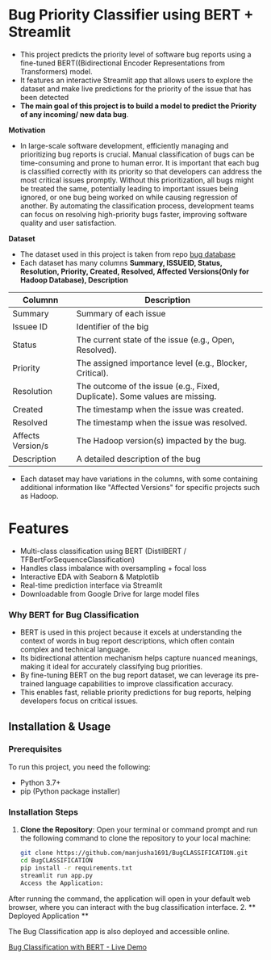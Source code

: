 # Bug Priority Classifier using BERT + Streamlit

- This project predicts the priority level of software bug reports using a fine-tuned BERT((Bidirectional Encoder Representations from Transformers) model.
- It features an interactive Streamlit app  that allows users to explore the dataset and make live predictions for the priority of the issue that has been detected
- **The main goal of this project is to build a model to  predict the Priority of any incoming/ new data bug**. 


**Motivation**
- In large-scale software development, efficiently managing and prioritizing bug reports is crucial. Manual classification of bugs can be time-consuming and prone to human error. It is important that each bug is classified correctly with its priority so that developers can address the most critical issues promptly. Without this prioritization, all bugs might be treated the same, potentially leading to important issues being ignored, or one bug being worked on while causing regression of another. By automating the classification process, development teams can focus on resolving high-priority bugs faster, improving software quality and user satisfaction.

**Dataset**
- The dataset used in this project is taken from repo  [bug database](https://github.com/av9ash/gitbugs)
- Each dataset has many columns **Summary, ISSUEID, Status, Resolution, Priority, Created, Resolved, Affected Versions(Only for Hadoop Database), Description**


| Columnn | Description |
|------------------|------------------|
| Summary     | Summary of each issue    |
| Issuee ID | Identifier of the big||
| Status |The current state of the issue (e.g., Open, Resolved).
| Priority    | The assigned importance level (e.g., Blocker, Critical).     |
| Resolution    | The outcome of the issue (e.g., Fixed, Duplicate). Some values are missing.     |
| Created     | The timestamp when the issue was created.   |
| Resolved   | The timestamp when the issue was resolved.     |
| Affects Version/s|  The Hadoop version(s) impacted by the bug.|
| Description | A detailed description of the bug|
- Each dataset may have variations in the columns, with some containing additional information like "Affected Versions" for specific projects such as Hadoop.

# Features
- Multi-class classification using BERT (DistilBERT / TFBertForSequenceClassification)
- Handles class imbalance with oversampling + focal loss
- Interactive EDA with Seaborn & Matplotlib
- Real-time prediction interface via Streamlit
- Downloadable from Google Drive for large model files

 ###  Why BERT  for Bug Classification
- BERT is used in this project because it excels at understanding the context of words in bug report descriptions, which often contain complex and technical language.
- Its bidirectional attention mechanism helps capture nuanced meanings, making it ideal for accurately classifying bug priorities.
-  By fine-tuning BERT on the bug report dataset, we can leverage its pre-trained language capabilities to improve classification accuracy.
- This enables fast, reliable priority predictions for bug reports, helping developers focus on critical issues.


## Installation & Usage

### Prerequisites
To run this project, you need the following:

- Python 3.7+
- pip (Python package installer)

### Installation Steps

1. **Clone the Repository**:
   Open your terminal or command prompt and run the following command to clone the repository to your local machine:
   ```bash
   git clone https://github.com/manjusha1691/BugCLASSIFICATION.git
   cd BugCLASSIFICATION
   pip install -r requirements.txt
   streamlit run app.py
   Access the Application:
After running the command, the application will open in your default web browser, where you can interact with the bug classification interface. 
2. ** Deployed Application **

The Bug Classification app is also deployed and accessible online.

[Bug Classification with BERT - Live Demo](https://bugclassificationwithbert.streamlit.app/)


